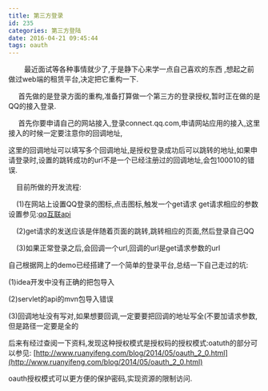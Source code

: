 ```yaml
---
title: 第三方登录
id: 235
categories: 第三方登陆
date: 2016-04-21 09:45:44
tags: oauth
---
```


&nbsp; &nbsp; &nbsp; &nbsp; 最近面试等各种事情就少了,于是静下心来学一点自己喜欢的东西 ,想起之前做过web端的租赁平台,决定把它重构一下.

&nbsp; &nbsp; &nbsp;首先做的是登录方面的重构,准备打算做一个第三方的登录授权,暂时正在做的是QQ的接入登录.

&nbsp; &nbsp; &nbsp;首先你要申请自己的网站接入,登录connect.qq.com,申请网站应用的接入,这里接入的时候一定要注意你的回调地址,

这里的回调地址可以填写多个回调地址,是授权登录成功后可以跳转的地址,如果申请登录时,设置的跳转成功的url不是一个已经注册过的回调地址,会包100010的错误.

&nbsp; &nbsp; 目前所做的开发流程:

&nbsp; &nbsp; (1)在网站上设置QQ登录的图标,点击图标,触发一个get请求 get请求相应的参数设置参见:[qq互联api](http://wiki.connect.qq.com/%E4%BD%BF%E7%94%A8authorization_code%E8%8E%B7%E5%8F%96access_token)

&nbsp; &nbsp; (2)get请求的发送应该是伴随着页面的跳转,跳转相应的页面,然后登录自己QQ

&nbsp; &nbsp; (3)如果正常登录之后,会回调一个url,回调的url是get请求参数的url

自己根据网上的demo已经搭建了一个简单的登录平台,总结一下自己走过的坑:

(1)idea开发中没有正确的把包导入

(2)servlet的api的mvn包导入错误

(3)回调地址没有写对,如果想要回调,一定要要把回调的地址写全(不要加请求参数,但是路径一定要是全的

后来有经过查阅一下资料,发现这种授权模式是授权码的授权模式:oatuth的部分可以参见:&nbsp;[http://www.ruanyifeng.com/blog/2014/05/oauth_2_0.html](http://www.ruanyifeng.com/blog/2014/05/oauth_2_0.html)&nbsp;

oauth授权模式可以更方便的保护密码,实现资源的限制访问.

&nbsp; &nbsp; &nbsp;

&nbsp; &nbsp;&nbsp;